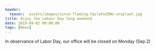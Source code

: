 ```yaml
---
header:
  teaser:  assets/images/vince-fleming-7qileFwJEWo-unsplash.jpg
title: Enjoy the Labour Day long weekend
date: 2019-09-02 00:00:00
tags: [News]
---
```


In observance of Labor Day, our office will be closed on Monday (Sep.2)
